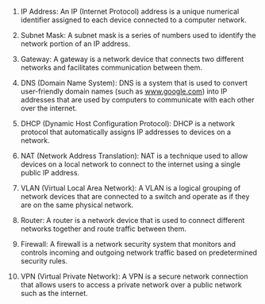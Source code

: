 1. IP Address: An IP (Internet Protocol) address is a unique numerical identifier assigned to each device connected to a computer network.

2. Subnet Mask: A subnet mask is a series of numbers used to identify the network portion of an IP address.

3. Gateway: A gateway is a network device that connects two different networks and facilitates communication between them.

4. DNS (Domain Name System): DNS is a system that is used to convert user-friendly domain names (such as www.google.com) into IP addresses that are used by computers to communicate with each other over the internet.

5. DHCP (Dynamic Host Configuration Protocol): DHCP is a network protocol that automatically assigns IP addresses to devices on a network.

6. NAT (Network Address Translation): NAT is a technique used to allow devices on a local network to connect to the internet using a single public IP address.

7. VLAN (Virtual Local Area Network): A VLAN is a logical grouping of network devices that are connected to a switch and operate as if they are on the same physical network.

8. Router: A router is a network device that is used to connect different networks together and route traffic between them.

9. Firewall: A firewall is a network security system that monitors and controls incoming and outgoing network traffic based on predetermined security rules.

10. VPN (Virtual Private Network): A VPN is a secure network connection that allows users to access a private network over a public network such as the internet.
